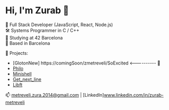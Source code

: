 # Hi, I'm Zurab 👋

🎯 Full Stack Developer (JavaScript, React, Node.js)  
🛠️ Systems Programmer in C / C++  
🏫 Studying at 42 Barcelona  
📍 Based in Barcelona

🚀 Projects:

- [GlotonNew] https://comingSoon/zmetreveli/SoExcited <---------- 🤩
- [Philo](https://github.com/zmetreveli/philo)
- [Minishell](https://github.com/zmetreveli/minishell)
- [Get_next_line](https://github.com/zmetreveli/get_next_line)
- [Libft](https://github.com/zmetreveli/libft)

📫 metreveli.zura.2014@gmail.com | [LinkedIn]www.linkedin.com/in/zurab-metreveli

<!--
**zmetreveli/zmetreveli** is a ✨ _special_ ✨ repository because its `README.md` (this file) appears on your GitHub profile.

Here are some ideas to get you started:

- 🔭 I’m currently working on ...
- 🌱 I’m currently learning ...
- 👯 I’m looking to collaborate on ...
- 🤔 I’m looking for help with ...
- 💬 Ask me about ...
- 📫 How to reach me: ...
- 😄 Pronouns: ...
- ⚡ Fun fact: ...
-->
